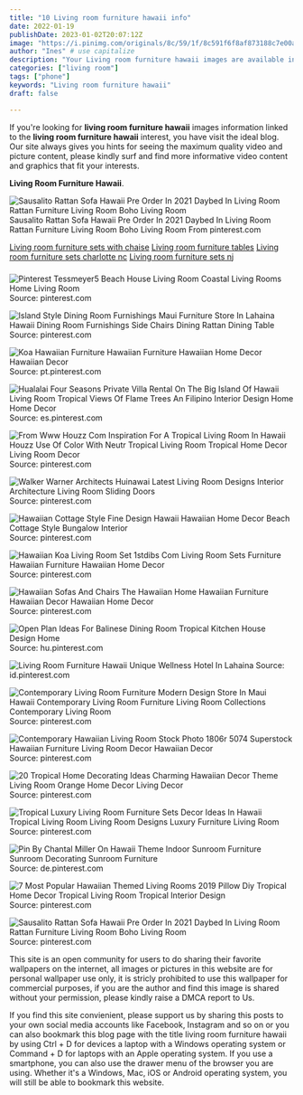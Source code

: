 ```yaml
---
title: "10 Living room furniture hawaii info"
date: 2022-01-19
publishDate: 2023-01-02T20:07:12Z
image: "https://i.pinimg.com/originals/8c/59/1f/8c591f6f8af873188c7e00a4348d6391.jpg"
author: "Ines" # use capitalize
description: "Your Living room furniture hawaii images are available in this site. Living room furniture hawaii are a topic that is being searched for and liked by netizens today. You can Get the Living room furniture hawaii files here. Download all royalty-free photos and vectors."
categories: ["living room"]
tags: ["phone"]
keywords: "Living room furniture hawaii"
draft: false

---
```


If you're looking for **living room furniture hawaii** images information linked to the **living room furniture hawaii** interest, you have visit the ideal  blog.  Our site always  gives you  hints  for seeing  the maximum  quality video and picture  content, please kindly surf and find more informative video content and graphics  that fit your interests.

**Living Room Furniture Hawaii**. 

![Sausalito Rattan Sofa Hawaii Pre Order In 2021 Daybed In Living Room Rattan Furniture Living Room Boho Living Room](https://i.pinimg.com/originals/8c/59/1f/8c591f6f8af873188c7e00a4348d6391.jpg "Sausalito Rattan Sofa Hawaii Pre Order In 2021 Daybed In Living Room Rattan Furniture Living Room Boho Living Room")
Sausalito Rattan Sofa Hawaii Pre Order In 2021 Daybed In Living Room Rattan Furniture Living Room Boho Living Room From pinterest.com

[Living room furniture sets with chaise](/living-room-furniture-sets-with-chaise/)
[Living room furniture tables](/living-room-furniture-tables/)
[Living room furniture sets charlotte nc](/living-room-furniture-sets-charlotte-nc/)
[Living room furniture sets nj](/living-room-furniture-sets-nj/)



### 

 


![Pinterest Tessmeyer5 Beach House Living Room Coastal Living Rooms Home Living Room](https://i.pinimg.com/originals/c8/7a/9d/c87a9d27b6d60000780cfafff3400cf3.jpg "Pinterest Tessmeyer5 Beach House Living Room Coastal Living Rooms Home Living Room")
Source: pinterest.com

 

![Island Style Dining Room Furnishings Maui Furniture Store In Lahaina Hawaii Dining Room Furnishings Side Chairs Dining Rattan Dining Table](https://i.pinimg.com/originals/a4/40/58/a44058b68c063f2a1bcfab97d049f6b2.jpg "Island Style Dining Room Furnishings Maui Furniture Store In Lahaina Hawaii Dining Room Furnishings Side Chairs Dining Rattan Dining Table")
Source: pinterest.com

 

![Koa Hawaiian Furniture Hawaiian Furniture Hawaiian Home Decor Hawaiian Decor](https://i.pinimg.com/originals/bb/f4/33/bbf43320128a84aabf4c8c1886d367cc.jpg "Koa Hawaiian Furniture Hawaiian Furniture Hawaiian Home Decor Hawaiian Decor")
Source: pt.pinterest.com

 

![Hualalai Four Seasons Private Villa Rental On The Big Island Of Hawaii Living Room Tropical Views Of Flame Trees An Filipino Interior Design Home Home Decor](https://i.pinimg.com/originals/17/13/b2/1713b29f8702a49c101f8621b07e4996.jpg "Hualalai Four Seasons Private Villa Rental On The Big Island Of Hawaii Living Room Tropical Views Of Flame Trees An Filipino Interior Design Home Home Decor")
Source: es.pinterest.com

 

![From Www Houzz Com Inspiration For A Tropical Living Room In Hawaii Houzz Use Of Color With Neutr Tropical Living Room Tropical Home Decor Living Room Decor](https://i.pinimg.com/originals/80/1c/2d/801c2d5f37ddedaae85a72520bf25190.png "From Www Houzz Com Inspiration For A Tropical Living Room In Hawaii Houzz Use Of Color With Neutr Tropical Living Room Tropical Home Decor Living Room Decor")
Source: pinterest.com

 

![Walker Warner Architects Huinawai Latest Living Room Designs Interior Architecture Living Room Sliding Doors](https://i.pinimg.com/originals/2d/55/70/2d557032ea6b71e8d55d253b39417906.png "Walker Warner Architects Huinawai Latest Living Room Designs Interior Architecture Living Room Sliding Doors")
Source: pinterest.com

 

![Hawaiian Cottage Style Fine Design Hawaii Hawaiian Home Decor Beach Cottage Style Bungalow Interior](https://i.pinimg.com/originals/fc/f2/68/fcf268ee31b6c5d7533aae4987187cc0.jpg "Hawaiian Cottage Style Fine Design Hawaii Hawaiian Home Decor Beach Cottage Style Bungalow Interior")
Source: pinterest.com

 

![Hawaiian Koa Living Room Set 1stdibs Com Living Room Sets Furniture Hawaiian Furniture Hawaiian Home Decor](https://i.pinimg.com/originals/44/b8/53/44b85357922b0892d929fc43fb1a7a3f.jpg "Hawaiian Koa Living Room Set 1stdibs Com Living Room Sets Furniture Hawaiian Furniture Hawaiian Home Decor")
Source: pinterest.com

 

![Hawaiian Sofas And Chairs The Hawaiian Home Hawaiian Furniture Hawaiian Decor Hawaiian Home Decor](https://i.pinimg.com/736x/4c/8e/d4/4c8ed439386cc29e6d121717944022cb--hawaiian-homes-hawaiian-decor.jpg "Hawaiian Sofas And Chairs The Hawaiian Home Hawaiian Furniture Hawaiian Decor Hawaiian Home Decor")
Source: pinterest.com

 

![Open Plan Ideas For Balinese Dining Room Tropical Kitchen House Design Home](https://i.pinimg.com/originals/29/7f/88/297f889a1cf85bcd7d806bb67b7784f2.jpg "Open Plan Ideas For Balinese Dining Room Tropical Kitchen House Design Home")
Source: hu.pinterest.com

 

![Living Room Furniture Hawaii Unique Wellness Hotel In Lahaina](https://i.pinimg.com/originals/d8/84/0f/d8840faed6c3d0597f4ac225fbed9fc6.jpg "Living Room Furniture Hawaii Unique Wellness Hotel In Lahaina")
Source: id.pinterest.com

 

![Contemporary Living Room Furniture Modern Design Store In Maui Hawaii Contemporary Living Room Furniture Living Room Collections Contemporary Living Room](https://i.pinimg.com/originals/e1/a5/10/e1a510ec233dc3d97ac64f0897cb45fa.jpg "Contemporary Living Room Furniture Modern Design Store In Maui Hawaii Contemporary Living Room Furniture Living Room Collections Contemporary Living Room")
Source: pinterest.com

 

![Contemporary Hawaiian Living Room Stock Photo 1806r 5074 Superstock Hawaiian Furniture Living Room Decor Hawaiian Decor](https://i.pinimg.com/474x/4b/cf/37/4bcf3783859d8c0a4cadf877f14db3b0--sunroom-vintage-hawaii.jpg "Contemporary Hawaiian Living Room Stock Photo 1806r 5074 Superstock Hawaiian Furniture Living Room Decor Hawaiian Decor")
Source: pinterest.com

 

![20 Tropical Home Decorating Ideas Charming Hawaiian Decor Theme Living Room Orange Home Decor Living Decor](https://i.pinimg.com/originals/64/d6/93/64d6933332b5edaf0a074680d74bd2ad.jpg "20 Tropical Home Decorating Ideas Charming Hawaiian Decor Theme Living Room Orange Home Decor Living Decor")
Source: pinterest.com

 

![Tropical Luxury Living Room Furniture Sets Decor Ideas In Hawaii Tropical Living Room Living Room Designs Luxury Furniture Living Room](https://i.pinimg.com/originals/63/8c/a9/638ca9d33191230b71405ea998afa2ae.jpg "Tropical Luxury Living Room Furniture Sets Decor Ideas In Hawaii Tropical Living Room Living Room Designs Luxury Furniture Living Room")
Source: pinterest.com

 

![Pin By Chantal Miller On Hawaii Theme Indoor Sunroom Furniture Sunroom Decorating Sunroom Furniture](https://i.pinimg.com/originals/92/61/b7/9261b76d0470378243c3d56a79baffb7.jpg "Pin By Chantal Miller On Hawaii Theme Indoor Sunroom Furniture Sunroom Decorating Sunroom Furniture")
Source: de.pinterest.com

 

![7 Most Popular Hawaiian Themed Living Rooms 2019 Pillow Diy Tropical Home Decor Tropical Living Room Tropical Interior Design](https://i.pinimg.com/736x/f0/34/b6/f034b6282f28fe4ab9214e2d54ebecc7.jpg "7 Most Popular Hawaiian Themed Living Rooms 2019 Pillow Diy Tropical Home Decor Tropical Living Room Tropical Interior Design")
Source: pinterest.com

 

![Sausalito Rattan Sofa Hawaii Pre Order In 2021 Daybed In Living Room Rattan Furniture Living Room Boho Living Room](https://i.pinimg.com/originals/8c/59/1f/8c591f6f8af873188c7e00a4348d6391.jpg "Sausalito Rattan Sofa Hawaii Pre Order In 2021 Daybed In Living Room Rattan Furniture Living Room Boho Living Room")
Source: pinterest.com

 

This site is an open community for users to do sharing their favorite wallpapers on the internet, all images or pictures in this website are for personal wallpaper use only, it is stricly prohibited to use this wallpaper for commercial purposes, if you are the author and find this image is shared without your permission, please kindly raise a DMCA report to Us.

If you find this site convienient, please support us by sharing this posts to your own social media accounts like Facebook, Instagram and so on or you can also bookmark this blog page with the title living room furniture hawaii by using Ctrl + D for devices a laptop with a Windows operating system or Command + D for laptops with an Apple operating system. If you use a smartphone, you can also use the drawer menu of the browser you are using. Whether it's a Windows, Mac, iOS or Android operating system, you will still be able to bookmark this website.
